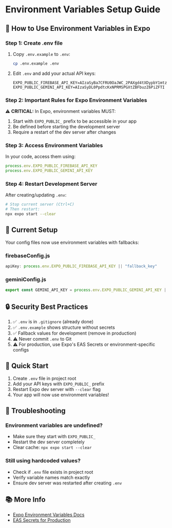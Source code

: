 # Environment Variables Setup Guide

## 🔐 How to Use Environment Variables in Expo

### Step 1: Create .env file

1. Copy `.env.example` to `.env`:
   ```bash
   cp .env.example .env
   ```

2. Edit `.env` and add your actual API keys:
   ```env
   EXPO_PUBLIC_FIREBASE_API_KEY=AIzaSyBa7CFRU0OaJWC_2PAXgd4tXDypbY1mtz8
   EXPO_PUBLIC_GEMINI_API_KEY=AIzaSyDL0PpdtcKxNPRMSPGXtZBFbuzZ6PiZFTI
   ```

### Step 2: Important Rules for Expo Environment Variables

⚠️ **CRITICAL:** In Expo, environment variables MUST:
1. Start with `EXPO_PUBLIC_` prefix to be accessible in your app
2. Be defined before starting the development server
3. Require a restart of the dev server after changes

### Step 3: Access Environment Variables

In your code, access them using:
```javascript
process.env.EXPO_PUBLIC_FIREBASE_API_KEY
process.env.EXPO_PUBLIC_GEMINI_API_KEY
```

### Step 4: Restart Development Server

After creating/updating `.env`:
```bash
# Stop current server (Ctrl+C)
# Then restart:
npx expo start --clear
```

## 📝 Current Setup

Your config files now use environment variables with fallbacks:

### firebaseConfig.js
```javascript
apiKey: process.env.EXPO_PUBLIC_FIREBASE_API_KEY || "fallback_key"
```

### geminiConfig.js
```javascript
export const GEMINI_API_KEY = process.env.EXPO_PUBLIC_GEMINI_API_KEY || 'fallback_key'
```

## 🔒 Security Best Practices

1. ✅ `.env` is in `.gitignore` (already done)
2. ✅ `.env.example` shows structure without secrets
3. ✅ Fallback values for development (remove in production)
4. ⚠️ Never commit `.env` to Git
5. ⚠️ For production, use Expo's EAS Secrets or environment-specific configs

## 🚀 Quick Start

1. Create `.env` file in project root
2. Add your API keys with `EXPO_PUBLIC_` prefix
3. Restart Expo dev server with `--clear` flag
4. Your app will now use environment variables!

## 🐛 Troubleshooting

### Environment variables are undefined?
- Make sure they start with `EXPO_PUBLIC_`
- Restart the dev server completely
- Clear cache: `npx expo start --clear`

### Still using hardcoded values?
- Check if `.env` file exists in project root
- Verify variable names match exactly
- Ensure dev server was restarted after creating `.env`

## 📚 More Info

- [Expo Environment Variables Docs](https://docs.expo.dev/guides/environment-variables/)
- [EAS Secrets for Production](https://docs.expo.dev/build-reference/variables/)
